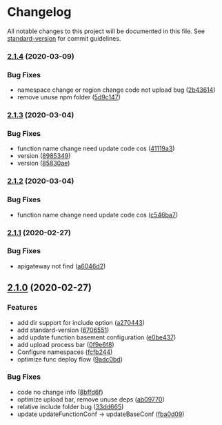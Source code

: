 # Changelog

All notable changes to this project will be documented in this file. See [standard-version](https://github.com/conventional-changelog/standard-version) for commit guidelines.

### [2.1.4](https://github.com/serverless-components/tencent-scf/compare/v2.1.3...v2.1.4) (2020-03-09)


### Bug Fixes

* namespace change or region change code not upload bug ([2b43614](https://github.com/serverless-components/tencent-scf/commit/2b436141be031a1133202dbd25c0cd7292792db2))
* remove unuse npm folder ([5d9c147](https://github.com/serverless-components/tencent-scf/commit/5d9c147b97c17edc1fa7edc60597ee8729cf5826))

### [2.1.3](https://github.com/serverless-components/tencent-scf/compare/v2.1.1...v2.1.3) (2020-03-04)


### Bug Fixes

* function name change need update code cos ([41119a3](https://github.com/serverless-components/tencent-scf/commit/41119a3a65ef92d94f5d69c76d726978151df46f))
* version ([8985349](https://github.com/serverless-components/tencent-scf/commit/8985349b515910937068227fdec87adaacda46d1))
* version ([85830ae](https://github.com/serverless-components/tencent-scf/commit/85830ae366984a968e34c40f8b6840eb385d8899))

### [2.1.2](https://github.com/serverless-components/tencent-scf/compare/v2.1.1...v2.1.2) (2020-03-04)


### Bug Fixes

* function name change need update code cos ([c546ba7](https://github.com/serverless-components/tencent-scf/commit/c546ba7178acc384df7c0ab79997abd7cb6e826f))

### [2.1.1](https://github.com/serverless-components/tencent-scf/compare/v2.1.0...v2.1.1) (2020-02-27)


### Bug Fixes

* apigateway not find ([a6046d2](https://github.com/serverless-components/tencent-scf/commit/a6046d26bb505e41cb8306b6169fdcb3e2a990dd))

## [2.1.0](https://github.com/serverless-components/tencent-scf/compare/v2.0.0...v2.1.0) (2020-02-27)


### Features

* add dir support for include option ([a270443](https://github.com/serverless-components/tencent-scf/commit/a270443ccd58f001036d6c5ea51ae04ec376713b))
* add standard-version ([6706551](https://github.com/serverless-components/tencent-scf/commit/6706551419bd934a89ccaaa48117efdb86572b93))
* add update function basement configuration ([e0be437](https://github.com/serverless-components/tencent-scf/commit/e0be4375cdda050113b115b37eaa2fd559827b4c))
* add upload process bar ([0f9e6f8](https://github.com/serverless-components/tencent-scf/commit/0f9e6f804180fd86e52aa1bb1bf7cb02f7cc36ac))
* Configure namespaces ([fcfb244](https://github.com/serverless-components/tencent-scf/commit/fcfb244a1e5465070f0d6a700b7a21b104262bfc))
* optimize func deploy flow ([9adc0bd](https://github.com/serverless-components/tencent-scf/commit/9adc0bd19edf124cf909ce5b6daede0d1a86110a))


### Bug Fixes

* code no change info ([8bffd6f](https://github.com/serverless-components/tencent-scf/commit/8bffd6f4b44c9da29c97a60fa52168fd353f87bf))
* optimize upload bar, remove unuse deps ([ab09770](https://github.com/serverless-components/tencent-scf/commit/ab09770bdcb6717867043abf1b08fbdf642ba95c))
* relative include folder bug ([33dd665](https://github.com/serverless-components/tencent-scf/commit/33dd665b02445eb2e3b4ae8b309382064ad621c7))
* update updateFunctionConf -> updateBaseConf ([fba0d09](https://github.com/serverless-components/tencent-scf/commit/fba0d09150a68bfceb36df095a52786a89b560b7))
